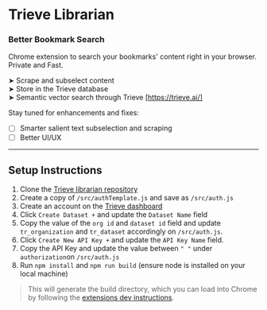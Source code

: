 # Trieve Librarian

### Better Bookmark Search

Chrome extension to search your bookmarks' content right in your browser. Private and Fast. 

➤ Scrape and subselect content <br>
➤ Store in the Trieve database <br>
➤ Semantic vector search through Trieve [https://trieve.ai/]

Stay tuned for enhancements and fixes:
- [ ] Smarter salient text subselection and scraping
- [ ] Better UI/UX

------
## Setup Instructions
1. Clone the [Trieve librarian repository](https://github.com/vid277/trieve-librarian)
2. Create a copy of `/src/authTemplate.js` and save as `/src/auth.js`
3. Create an account on the [Trieve dashboard](https://dashboard.trieve.ai/dashboard/overview)
4. Click `Create Dataset +` and update the `Dataset Name` field
5. Copy the value of the `org id` and `dataset id` field and update `tr_organization` and `tr_dataset` accordingly on `/src/auth.js`.
7. Click `Create New API Key +` and update the `API Key Name` field.
8. Copy the API Key and update the value between `" "` under `authorization`on `/src/auth.js`
9. Run `npm install` and `npm run build` (ensure node is installed on your local machine)
> This will generate the build directory, which you can load into Chrome by following the [extensions dev instructions](https://developer.chrome.com/docs/extensions/get-started/tutorial/hello-world#load-unpacked).
